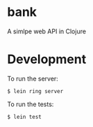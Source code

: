 # bank

A simlpe web API in Clojure

# Development

To run the server:

```
$ lein ring server
```

To run the tests:

```
$ lein test
```
